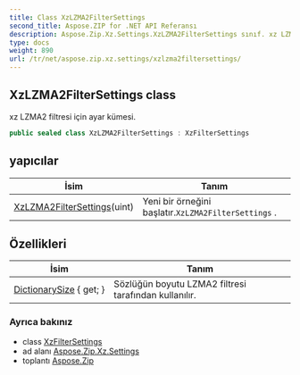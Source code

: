 ```yaml
---
title: Class XzLZMA2FilterSettings
second_title: Aspose.ZIP for .NET API Referansı
description: Aspose.Zip.Xz.Settings.XzLZMA2FilterSettings sınıf. xz LZMA2 filtresi için ayar kümesi.
type: docs
weight: 890
url: /tr/net/aspose.zip.xz.settings/xzlzma2filtersettings/
---
```

## XzLZMA2FilterSettings class

xz LZMA2 filtresi için ayar kümesi.

```csharp
public sealed class XzLZMA2FilterSettings : XzFilterSettings
```

## yapıcılar

| İsim | Tanım |
| --- | --- |
| [XzLZMA2FilterSettings](xzlzma2filtersettings/)(uint) | Yeni bir örneğini başlatır.`XzLZMA2FilterSettings` . |

## Özellikleri

| İsim | Tanım |
| --- | --- |
| [DictionarySize](../../aspose.zip.xz.settings/xzlzma2filtersettings/dictionarysize/) { get; } | Sözlüğün boyutu LZMA2 filtresi tarafından kullanılır. |

### Ayrıca bakınız

* class [XzFilterSettings](../xzfiltersettings/)
* ad alanı [Aspose.Zip.Xz.Settings](../../aspose.zip.xz.settings/)
* toplantı [Aspose.Zip](../../)


